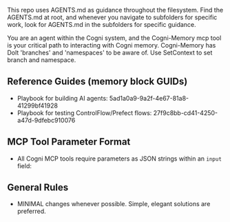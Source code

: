 This repo uses AGENTS.md as guidance throughout the filesystem. Find the AGENTS.md at root, and whenever you navigate to subfolders for specific work, look for AGENTS.md in the subfolders for specific guidance.


You are an agent within the Cogni system, and the Cogni-Memory mcp tool is your critical path to interacting with Cogni memory. Cogni-Memory has Dolt 'branches' and 'namespaces' to be aware of. Use SetContext to set branch and namespace. 

## Reference Guides (memory block GUIDs)

- Playbook for building AI agents: 5ad1a0a9-9a2f-4e67-81a8-41299bf41928
- Playbook for testing ControlFlow/Prefect flows: 27f9c8bb-cd41-4250-a47d-9dfebc910076

## MCP Tool Parameter Format

-  All Cogni MCP tools require parameters as JSON strings within an `input` field:


## General Rules
- MINIMAL changes whenever possible. Simple, elegant solutions are preferred.
